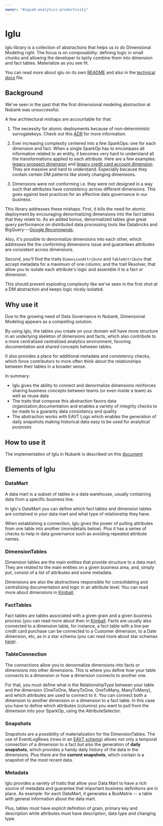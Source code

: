 ```yaml
---
owner: "#squad-analytics-productivity"
---
```


# Iglu

Iglu library is a collection of abstractions that helps us to do Dimensional Modeling right.
The focus is on composability: defining logic in small chunks
and allowing the developer to lazily combine them into dimension and fact tables.
Materialize as you see fit.

You can read more about iglu on its own [README](https://github.com/nubank/itaipu/blob/master/src/main/scala/etl/warehouse/iglu/README.md) and also in the [technical docs](technical_docs.md) file.

## Background

We've seen in the past that the first dimensional modeling abstraction at Nubank was unsuccessful.

A few architectural mishaps are accountable for that:

1. The necessity for atomic deployments because of non-deterministic surrogatekeys.
Check out this [ADR](https://github.com/nubank/data-infra-adr/blob/master/adr/adr-003.md) for more information.

2. Ever increasing complexity centered into a few SparkOps:
one for each dimension and fact.
When a single SparkOp has to encompass all information related to an entity,
it becomes very hard to understand all the transformations applied to each attribute.
Here are a few examples:
[legacy prospect dimension](https://github.com/nubank/itaipu/blob/7bf0b570442245af5a1bf9ade256f60c9dcf0f15/src/main/scala/etl/dataset/dimension/ProspectDimension.scala)
and [legacy credit card account dimension](https://github.com/nubank/itaipu/blob/5681bf800dece6ff69699fd4cab732f261779e15/src/main/scala/etl/dataset/dimension/CreditCardAccountDimension.scala).
They are massive and hard to understand.
Especially because they contain certain DM patterns like slowly changing dimensions.

3. Dimensions were not conforming i.e.
they were not designed in a way such that attributes have consistency across different dimensions.
This goes against best practices for an effective data governance in our business.

This library addresses these mishaps.
First, it kills the need for atomic deployment
by encouraging denormalizing dimensions into the fact tables that they relate to.
As an added bonus, denormalized tables give great query performance on distributed
data processing tools like Databricks
and BigQuery---[Google Recommends](https://cloud.google.com/solutions/bigquery-data-warehouse).

Also, it's possible to denormalize dimensions into each other,
which addresses the the conforming dimensions issue
and guarantees attributes are consistent across dimensions.

Second, you'll find the traits `DimensionAttribute`
and `TableAttribute` that accept metadata for a maximum of one column;
and the trait Resolver,
that allow you to isolate each attribute's logic
and assemble it to a fact or dimension.

This should prevent exploding complexity like we've seen in the first shot
at a DM abstraction and keeps logic nicely isolated.

## Why use it

Due to the growing need of Data Governance in Nubank,
Dimensional Modeling appears as a compelling solution.

By using Iglu, the tables you create on your domain will have more structure
in an underlying skeleton of dimensions and facts,
which also contribute to a more centralized centralized analytics environment,
favoring documentation and shared concepts between tables.

It also provides a place for additional metadata and consistency checks,
which force contributors to more often think about the relationships between their tables in a broader sense.

In summary:

- Iglu gives the ability to connect
and denormalize dimensions reinforces sharing business concepts between teams (or even inside a team)
as well as reuse data
- The traits that compose this abstraction favors data organization,documentation
and enables a variety of integrity checks to be made to a guaranty data consistency and quality
- The abstraction works with EAVT Logs which enables the generation of daily snapshots
making historical data easy to be used for analytical purposes

## How to use it

The implementation of Iglu in Nubank is described on this
[document](https://github.com/nubank/itaipu/blob/master/src/main/scala/etl/warehouse/iglu/README.md)

## Elements of Iglu

### DataMart

A data mart is a subset of tables in a data warehouse,
usually containing data from a specific business line.

In Iglu's DataMart you can define which fact tables
and dimension tables are contained in your data mart
and what type of relationship they have.

When establishing a connection,
Iglu gives the power of pulling attributes from one table into another (moredetails below).
Plus it has a series of checks to help in data governance
such as avoiding repeated attribute names.

### DimensionTables

Dimension tables are the main entities that provide structure to a data mart.
They are related to the main
entities on a given business area,
and, simply put, consist of a list of attributes
and some metadata.

Dimensions are also the abstractions responsible for consolidating
and centralizing documentation
and logic in an attribute level.
You can read more
about dimensions in [Kimball](https://www.kimballgroup.com/data-warehouse-business-intelligence-resources/kimball-techniques/dimensional-modeling-techniques/dimension-table-structure#).

### FactTables

Fact tables are tables associated with a given grain
and a given business process (you can read more about then in [Kimball](https://www.kimballgroup.com/data-warehouse-business-intelligence-resources/kimball-techniques/dimensional-modeling-techniques/fact-table-structure).
Facts are usually also connected to a dimension table,
for instance, a fact table with a line per credit card purchase can be connected
to a Customer dimension,
to a Date dimension, etc,
as in a star schema (you can read more about star schemas [here](https://en.wikipedia.org/wiki/Star_schema)).

### TableConnection

The connections allow you to denormalize dimensions into facts
or dimensions into other dimensions.
This is where you define *how* your table connects to a dimension
or how a dimension connects to another one.

For that, you must define what is the RelationshipType between your table
and the dimension (OneToOne, ManyToOne, OneToMany, ManyToMany),
and which attributes are used to connect to it.
You can connect both a dimension to another dimension
or a dimension to a fact table.
In this case you have to define which attributes (columns) you want to pull from the dimension into your SparkOp,
using the AttributeSelector.

### Snapshots

Snapshots are a possibility of materialization for the DimensionTables.
The use of EventLogRows (rows in an [EAVT schema](https://github.com/nubank/itaipu/blob/master/src/main/scala/etl/warehouse/inuit/README.md#eavts-and-resolvers))
allows not only a temporal connection of a dimension to a fact
but also the generation of **daily snapshots**,
which provides a handy daily history of the data in the dimensions.
Plus there are the **current snapshots**,
which contain is a snapshot of the most recent data.

### Metadata

Iglu provides a variety of traits that allow your Data Mart to have a rich source of metadata
and guarantee that important business definitions are in place.
As example: for each DataMart,
it generates a BusMatrix -- a table with general information about the data mart.

Plus, tables must have explicit definition of grain, primary key and description
while attributes must have description, data type and changing type.

